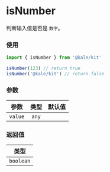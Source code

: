 # isNumber

判断输入值是否是 `数字`。

### 使用

```ts
import { isNumber } from '@kale/kit'

isNumber(123) // return true
isNumber('@kale/kit') // return false
```

### 参数

| 参数    | 类型  | 默认值 |
| ------- | :---: | -----: |
| `value` | `any` |        |

### 返回值

|   类型    |
| :-------: |
| `boolean` |
